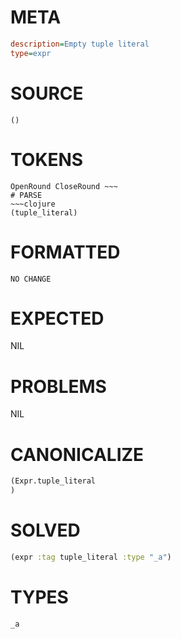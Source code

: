 # META
~~~ini
description=Empty tuple literal
type=expr
~~~
# SOURCE
~~~roc
()
~~~
# TOKENS
~~~text
OpenRound CloseRound ~~~
# PARSE
~~~clojure
(tuple_literal)
~~~
# FORMATTED
~~~roc
NO CHANGE
~~~
# EXPECTED
NIL
# PROBLEMS
NIL
# CANONICALIZE
~~~clojure
(Expr.tuple_literal
)
~~~
# SOLVED
~~~clojure
(expr :tag tuple_literal :type "_a")
~~~
# TYPES
~~~roc
_a
~~~
